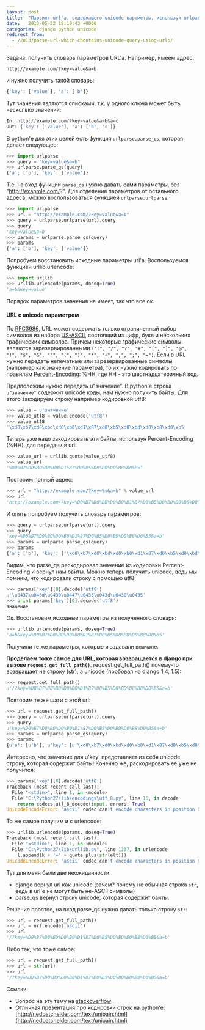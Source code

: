 ```yaml
---
layout: post
title:  "Парсинг url'а, содержащего unicode параметры, используя urlparse.parse_qs"
date:   2013-05-22 18:19:43 +0000
categories: django python unicode
redirect_from:
  - /2013/parse-url-which-chontains-unicode-query-using-urlp/
---
```


Задача: получить словарь параметров URL'a. Например, имеем адрес:

```
http://example.com/?key=value&a=b
```

и нужно получить такой словарь:

```python
{'key': ['value'], 'a': ['b']}
```

Тут значения являются списками, т.к. у одного ключа может быть несколько значений:

```python
In: http://example.com/?key=value&a=b&a=c
Out: {'key': ['value'], 'a': ['b', 'c']}
```

<!--more-->

В python'е для этих целей есть функция `urlparse.parse_qs`, которая делает следующее:

```python
>>> import urlparse
>>> query = "key=value&a=b"
>>> urlparse.parse_qs(query)
{'a': ['b'], 'key': ['value']}
```

Т.е. на вход функции `parse_qs` нужно давать сами параметры, без "http://exapmle.com/?". Для отделения параметров от остального адреса, можно воспользоваться функцией `urlparse.urlparse`:

```python
>>> import urlparse
>>> url = "http://example.com/?key=value&a=b"
>>> query = urlparse.urlparse(url).query
>>> query
'key=value&a=b'
>>> params = urlparse.parse_qs(query)
>>> params
{'a': ['b'], 'key': ['value']}
```

Попробуем восстановить исходные параметры url'а. Воспользуемся функцией urllib.urlencode:

```python
>>> import urllib
>>> urllib.urlencode(params, doseq=True)
'a=b&key=value'
```

Порядок параметров значения не имеет, так что все ок.

#### URL с unicode параметром

По [RFC3986](http://tools.ietf.org/html/rfc3986), URL может содержать только ограниченный набор символов из набора [US-ASCII](http://sliderule.mraiow.com/w/images/7/73/ASCII.pdf), состоящий из цифр, букв и нескольких графических символов. Причем некоторые графические символы являются зарезервированными `(":", "/", "?", "#", "[", "]", "@", "!", "$", "&", "'", "(", ")", "*", "+", ",", ";", "=")`. Если в URL нужно передать непечатные или зарезервированные символы (например как значение параметра), то их нужно кодировать по правилам [Percent-Encoding](http://tools.ietf.org/html/rfc3986#section-2.1): %HH, где HH - это шестнадцатеричный код.

Предположим нужно передать u"значение". В python'е строка `u"значение"` содержит unicode коды, нам нужно получить байты. Для этого закодируем строку например кодировкой utf8:

```python
>>> value = u'значение'
>>> value_utf8 = value.encode('utf8')
>>> value_utf8
'\xd0\xb7\xd0\xbd\xd0\xb0\xd1\x87\xd0\xb5\xd0\xbd\xd0\xb8\xd0\xb5'
```

Теперь уже надо закодировать эти байты, используя Percent-Encoding (%HH), для передачи в url:

```python
>>> value_url = urllib.quote(value_utf8)
>>> value_url
'%D0%B7%D0%BD%D0%B0%D1%87%D0%B5%D0%BD%D0%B8%D0%B5'
```

Построим полный адрес:

```python
>>> url = "http://example.com/?key=%s&a=b" % value_url
>>> url
'http://example.com/?key=%D0%B7%D0%BD%D0%B0%D1%87%D0%B5%D0%BD%D0%B8%D0%B5&a=b'
```

И опять попробуем получить словарь параметров:

```python
>>> query = urlparse.urlparse(url).query
>>> query
'key=%D0%B7%D0%BD%D0%B0%D1%87%D0%B5%D0%BD%D0%B8%D0%B5&a=b'
>>> params = urlparse.parse_qs(query)
>>> params
{'a': ['b'], 'key': ['\xd0\xb7\xd0\xbd\xd0\xb0\xd1\x87\xd0\xb5\xd0\xbd\xd0\xb8\xd0\xb5']}
```

Видим, что parse_qs раскодировал значение из кодировки Percent-Encoding и вернул нам байты. Можно теперь получить unicode, ведь мы помним, что кодировали строку с помощью utf8:

```python
>>> params['key'][0].decode('utf8')
u'\u0437\u043d\u0430\u0447\u0435\u043d\u0438\u0435'
>>> print params['key'][0].decode('utf8')
значение
```

Ок. Восстановим исходные параметры из полученного словаря:

```python
>>> urllib.urlencode(params, doseq=True)
'a=b&key=%D0%B7%D0%BD%D0%B0%D1%87%D0%B5%D0%BD%D0%B8%D0%B5'
```

Получили те же параметры, которые и задавали вначале.

**Проделаем тоже самое для URL, которая возвращается в django при вызове `request.get_full_path()`**.
request.get_full_path() почему-то возвращает не строку (str), а unicode (пробовал на django 1.4, 1.5):

```python
>>> request.get_full_path()
u'/?key=%D0%B7%D0%BD%D0%B0%D1%87%D0%B5%D0%BD%D0%B8%D0%B5&a=b'
```

Повторим те же шаги c этой url:

```python
>>> url = request.get_full_path()
>>> query = urlparse.urlparse(url).query
>>> query
u'key=%D0%B7%D0%BD%D0%B0%D1%87%D0%B5%D0%BD%D0%B8%D0%B5&a=b'
>>> params = urlparse.parse_qs(query)
>>> params
{u'a': [u'b'], u'key': [u'\xd0\xb7\xd0\xbd\xd0\xb0\xd1\x87\xd0\xb5\xd0\xbd\xd0\xb8\xd0\xb5']}
```

Интересно, что значение для u'key' представляет из себя unicode строку, которая содержит байты! Конечно же, раскодировать ее уже не получится:

```python
>>> params['key'][0].decode('utf8')
Traceback (most recent call last):
  File "<stdin>", line 1, in <module>
  File "C:\Python27\lib\encodings\utf_8.py", line 16, in decode
    return codecs.utf_8_decode(input, errors, True)
UnicodeEncodeError: 'ascii' codec can't encode characters in position 0-15: ordinal not in range(128)
```

То же самое получим и с urlencode:

```python
>>> urllib.urlencode(params, doseq=True)
Traceback (most recent call last):
  File "<stdin>", line 1, in <module>
  File "C:\Python27\lib\urllib.py", line 1337, in urlencode
    l.append(k + '=' + quote_plus(str(elt)))
UnicodeEncodeError: 'ascii' codec can't encode characters in position 0-15: ordinal not in range(128)
```

Тут для меня были две неожиданности:
- django вернул url как unicode (зачем? почему не обычная строка `str`, ведь в url'е не могут быть не-ASCII символы)
- parse_qs вернул строку unicode, которая содержит байты.

Решение простое, на вход parse_qs нужно давать только строку `str`:

```python
>>> url = request.get_full_path()
>>> url = url.encode('ascii')
>>> url
'/?key=%D0%B7%D0%BD%D0%B0%D1%87%D0%B5%D0%BD%D0%B8%D0%B5&a=b'
```

Либо так, что тоже самое:

```python
>>> url = request.get_full_path()
>>> url = str(url)
>>> url
'/?key=%D0%B7%D0%BD%D0%B0%D1%87%D0%B5%D0%BD%D0%B8%D0%B5&a=b'
```

Ссылки:
- Вопрос на эту тему на [stackoverflow](http://stackoverflow.com/questions/16614695/python-urlparse-parse-qs-unicode-url)
- Отличная презентация про кодировки строк на python'e: [http://nedbatchelder.com/text/unipain.html](http://nedbatchelder.com/text/unipain.html)
